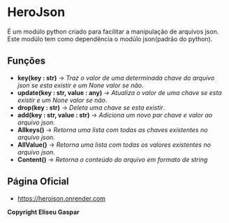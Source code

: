 # HeroJson

É um modúlo python criado para facilitar a manipulação de arquivos json.
Este modúlo tem como dependência o modúlo json(padrão do python).

## Funções

- **key(key : str)** -> *Traz o valor de uma determinada chave do arquivo json se esta existir e um None valor se não*.
- **update(key : str, value : any)** -> *Atualiza o valor de uma chave se esta existir e um None valor se não*.
- **drop(key : str)** -> *Deleta uma chave se esta existir*.
- **add(key : str, value : str)** -> *Adiciona um novo par chave e valor ao arquivo json*.
- **Allkeys()** -> *Retorna uma lista com todas as chaves existentes no arquivo json*.
- **AllValue()** -> *Retorna uma lista com todas os valores existentes no arquivo json*.
- **Content()** -> *Retorna o conteúdo do arquivo em formato de string*

## Página Oficial

- https://herojson.onrender.com

**Copyright Eliseu Gaspar**